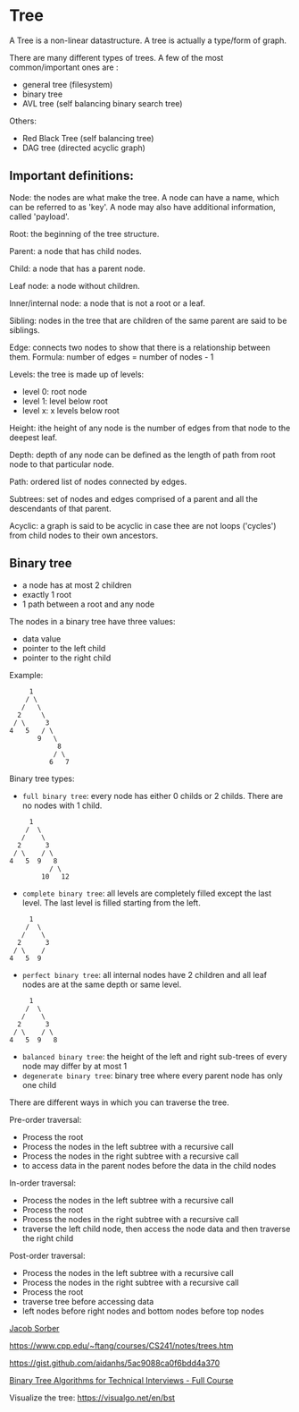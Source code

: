 # Tree

A Tree is a non-linear datastructure. A tree is actually a type/form of graph.

There are many different types of trees. A few of the most common/important ones are :
- general tree (filesystem)
- binary tree 
- AVL tree (self balancing binary search tree)

Others:
- Red Black Tree (self balancing tree)
- DAG tree (directed acyclic graph)

## Important definitions:

Node: the nodes are what make the tree. A node can have a name, which can be referred to as 'key'. A node may also have additional information, called 'payload'.

Root: the beginning of the tree structure.

Parent: a node that has child nodes.

Child: a node that has a parent node.

Leaf node: a node without children.

Inner/internal node: a node that is not a root or a leaf.

Sibling: nodes in the tree that are children of the same parent are said to be siblings.

Edge: connects two nodes to show that there is a relationship between them. Formula: number of edges = number of nodes - 1

Levels: the tree is made up of levels:
- level 0: root node
- level 1: level below root
- level x: x levels below root

Height: ithe height of any node is the number of edges from that node to the deepest leaf.

Depth: depth of any node can be defined as the length of path from root node to that particular node.

Path: ordered list of nodes connected by edges.

Subtrees: set of nodes and edges comprised of a parent and all the descendants of that parent.

Acyclic: a graph is said to be acyclic in case thee are not loops ('cycles') from child nodes to their own ancestors.

## Binary tree

- a node has at most 2 children
- exactly 1 root
- 1 path between a root and any node

The nodes in a binary tree have three values:
- data value
- pointer to the left child
- pointer to the right child


Example:
```
     1
    / \
   /   \
  2     \
 / \     3
4   5   / \
       9   \
            8
           / \
          6   7
```


Binary tree types:
- `full binary tree`: every node has either 0 childs or 2 childs. There are no nodes with 1 child.
```
     1
    /  \
   /    \
  2      3
 / \    / \
4   5  9   8
          / \
        10   12
```
- `complete binary tree`: all levels are completely filled except the last level. The last level is filled starting from the left.
```
     1
    /  \
   /    \
  2      3
 / \    / 
4   5  9 
```
- `perfect binary tree`: all internal nodes have 2 children and all leaf nodes are at the same depth or same level.
```
     1
    /  \
   /    \
  2      3
 / \    / \
4   5  9   8
```
- `balanced binary tree`: the height of the left and right sub-trees of every node may differ by at most 1
- `degenerate binary tree`: binary tree where every parent node has only one child


There are different ways in which you can traverse the tree.

Pre-order traversal:
- Process the root
- Process the nodes in the left subtree with a recursive call
- Process the nodes in the right subtree with a recursive call
- to access data in the parent nodes before the data in the child nodes

In-order traversal:
- Process the nodes in the left subtree with a recursive call
- Process the root
- Process the nodes in the right subtree with a recursive call
- traverse the left child node, then access the node data and then traverse the right child

Post-order traversal:
- Process the nodes in the left subtree with a recursive call
- Process the nodes in the right subtree with a recursive call
- Process the root
- traverse tree before accessing data
- left nodes before right nodes and bottom nodes before top nodes



[Jacob Sorber](https://www.youtube.com/watch?v=UbhlOk7vjVY)

https://www.cpp.edu/~ftang/courses/CS241/notes/trees.htm


https://gist.github.com/aidanhs/5ac9088ca0f6bdd4a370

[Binary Tree Algorithms for Technical Interviews - Full Course](https://www.youtube.com/watch?v=fAAZixBzIAI)


Visualize the tree: https://visualgo.net/en/bst
